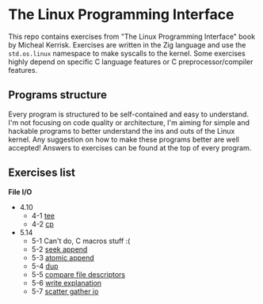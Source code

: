 # The Linux Programming Interface

This repo contains exercises from "The Linux Programming Interface" book
by Micheal Kerrisk.
Exercises are written in the Zig language and use the `std.os.linux`
namespace to make syscalls to the kernel. Some exercises highly depend
on specific C language features or C preprocessor/compiler features.

## Programs structure
Every program is structured to be self-contained and easy to understand.
I'm not focusing on code quality or architecture, I'm aiming for simple
and hackable programs to better understand the ins and outs of the Linux
kernel.
Any suggestion on how to make these programs better are well accepted!
Answers to exercises can be found at the top of every program.

## Exercises list
**File I/O**
- 4.10
    - 4-1 [tee](file_io/tee.zig)
    - 4-2 [cp](file_io/cp.zig)
- 5.14
    - 5-1 Can't do, C macros stuff :(
    - 5-2 [seek append](file_io/wa.zig)
    - 5-3 [atomic append](file_io/aa.zig)
    - 5-4 [dup](file_io/dup.zig)
    - 5-5 [compare file descriptors](file_io/cfd.zig)
    - 5-6 [write explanation](file_io/we.zig)
    - 5-7 [scatter gather io](file_io/sgio.zig)
